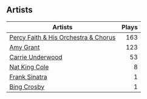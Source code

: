 ## Artists
Artists | Plays 
----- | -----: 
[Percy Faith & His Orchestra & Chorus](/artists/percy-faith-his-orchestra-chorus-30066836) | 163
[Amy Grant](/artists/amy-grant-3053) | 123
[Carrie Underwood](/artists/carrie-underwood-89416) | 53
[Nat King Cole](/artists/nat-king-cole-3428) | 8
[Frank Sinatra](/artists/frank-sinatra-739) | 1
[Bing Crosby](/artists/bing-crosby-1864) | 1

